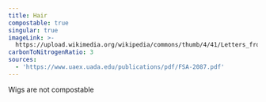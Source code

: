 ```yaml
---
title: Hair
compostable: true
singular: true
imageLink: >-
  https://upload.wikimedia.org/wikipedia/commons/thumb/4/41/Letters_from_England%2C_Hair.jpg/512px-Letters_from_England%2C_Hair.jpg
carbonToNitrogenRatio: 3
sources:
  - 'https://www.uaex.uada.edu/publications/pdf/FSA-2087.pdf'
---
```


Wigs are not compostable
